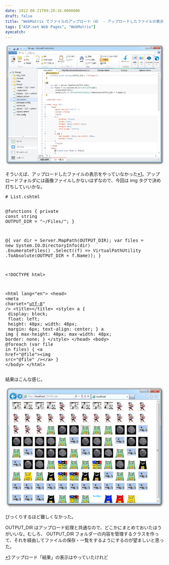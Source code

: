 ```yaml
---
date: 2012-08-21T09:29:16.0000000
draft: false
title: "WebMatrix でファイルのアップロード（4） - アップロードしたファイルの表示"
tags: ["ASP.net Web Pages", "WebMatrix"]
eyecatch: 
---
```

<p><img src="20120821091848.png" alt="f:id:daruyanagi:20120821091848p:plain" title="f:id:daruyanagi:20120821091848p:plain" class="hatena-fotolife"></p><p>そういえば、アップロードしたファイルの表示をやっていなかった<a href="#f1" name="fn1" title="アップロード「結果」の表示はやっていたけれど">*1</a>。アップロードフォルダには画像ファイルしかないはずなので、今回は img タグで決め打ちしていいかな。</p>
<pre class="code lang-cs" data-lang="cs" data-unlink># List.cshtml

@functions {
<span class="synType">private</span> <span class="synType">const</span> <span class="synType">string</span> OUTPUT_DIR = <span class="synConstant">&quot;~/Files/&quot;</span>;
}

@{
var dir = Server.MapPath(OUTPUT_DIR);
var files = <span class="synStatement">new</span> System.IO.DirectoryInfo(dir)
.EnumerateFiles()
.Select((f) =&gt; VirtualPathUtility
.ToAbsolute(OUTPUT_DIR + f.Name));
}

&lt;!DOCTYPE html&gt;

&lt;html lang=<span class="synConstant">&quot;en&quot;</span>&gt;
&lt;head&gt;
&lt;meta charset=<span class="synConstant">&quot;<a class="keyword" href="http://d.hatena.ne.jp/keyword/utf-8">utf-8</a>&quot;</span> /&gt;
&lt;title&gt;&lt;/title&gt;
&lt;style&gt;
a {
<span class="synStatement">            display:</span> block;
<span class="synStatement">            float:</span> left;
<span class="synStatement">            height:</span> 48px; width: 48px;
<span class="synStatement">            margin:</span> 6px;
text-align: center;
}
a img {
max-height: 48px; max-width: 48px;
<span class="synStatement">            border:</span> none;
}
&lt;/style&gt;
&lt;/head&gt;
&lt;body&gt;
@<span class="synStatement">foreach</span> (var file <span class="synStatement">in</span> files)
{
&lt;a href=<span class="synConstant">&quot;@file&quot;</span>&gt;&lt;img src=<span class="synConstant">&quot;@file&quot;</span> /&gt;&lt;/a&gt;
}
&lt;/body&gt;
&lt;/html&gt;
</pre><p>結果はこんな感じ。</p><p><img src="20120821092040.png" alt="f:id:daruyanagi:20120821092040p:plain" title="f:id:daruyanagi:20120821092040p:plain" class="hatena-fotolife"></p><p>びっくりするほど難しくなかった。</p><p>OUTPUT_DIR はアップロード処理と共通なので、どこかにまとめておいたほうがいいな。むしろ、 OUTPUT_DIR フォルダーの内容を管理するクラスを作って、それを経由してファイルの保存・一覧をするようにするのが望ましいと思った。</p>
<div class="footnote">
<p class="footnote"><a href="#fn1" name="f1" class="footnote-number">*1</a><span class="footnote-delimiter">:</span><span class="footnote-text">アップロード「結果」の表示はやっていたけれど</span></p>
</div>
